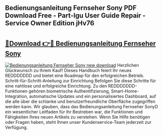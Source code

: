 ## Bedienungsanleitung Fernseher Sony PDF Download Free - Part-lgu User Guide Repair - Service Owner Edition jHv76

# <h2><a href="http://df2y75.blite.top/?on=Bedienungsanleitung+Fernseher+Sony">🔗Download 👉🔴 Bedienungsanleitung Fernseher Sony</a></h2>

[![Bedienungsanleitung Fernseher Sony new download](https://i.imgur.com/lujVjoI.png)](http://df2y75.blite.top/?on=Bedienungsanleitung+Fernseher+Sony)
Herzlichen Glückwunsch zu Ihrem Kauf! Dieses Handbuch feiert Ihr neues REDDDDDDD und bietet eine Roadmap für den erfolgreichen Betrieb. Schritt-für-Schritt-Anleitung zur Einrichtung Befolgen Sie diese Schritte für eine nahtlose und erfolgreiche Einrichtung. Zu den REDDDDDDD-Funktionen gehören biometrische Authentifizierung, Smart-Home-Integration, automatische Updates und ein personalisiertes Dashboard, auf die alle über die schlanke und benutzerfreundliche Oberfläche zugegriffen werden kann. Wir glauben, dass das Bedienungsanleitung Fernseher SonyD ein wesentlicher Leitfaden für Ihr Bestreben war, die Funktionen und Fähigkeiten Ihres neuen Artikels zu verstehen. Wenn Sie Hilfe benötigen oder Fragen haben, steht Ihnen unser Kundenservice-Team jederzeit zur Verfügung.
